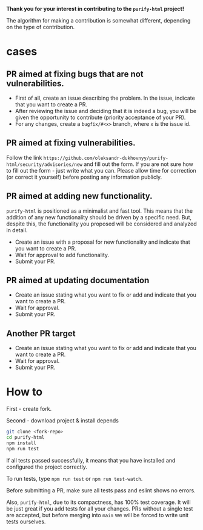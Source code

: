 **Thank you for your interest in contributing to the `purify-html` project!**

The algorithm for making a contribution is somewhat different, depending on the type of contribution.

# cases

## PR aimed at fixing bugs that are not vulnerabilities.

- First of all, create an issue describing the problem. In the issue, indicate that you want to create a PR.
- After reviewing the issue and deciding that it is indeed a bug, you will be given the opportunity to contribute (priority acceptance of your PR).
- For any changes, create a `bugfix/#<x>` branch, where `x` is the issue id.

## PR aimed at fixing vulnerabilities.

Follow the link `https://github.com/oleksandr-dukhovnyy/purify-html/security/advisories/new` and fill out the form. If you are not sure how to fill out the form - just write what you can. Please allow time for correction (or correct it yourself) before posting any information publicly.

## PR aimed at adding new functionality.

`purify-html` is positioned as a minimalist and fast tool. This means that the addition of any new functionality should be driven by a specific need. But, despite this, the functionality you proposed will be considered and analyzed in detail.

- Create an issue with a proposal for new functionality and indicate that you want to create a PR.
- Wait for approval to add functionality.
- Submit your PR.

## PR aimed at updating documentation

- Create an issue stating what you want to fix or add and indicate that you want to create a PR.
- Wait for approval.
- Submit your PR.

## Another PR target

- Create an issue stating what you want to fix or add and indicate that you want to create a PR.
- Wait for approval.
- Submit your PR.

# How to

First - create fork.

Second - download project & install depends

```bash
git clone <fork-repo>
cd purify-html
npm install
npm run test
```

If all tests passed successfully, it means that you have installed and configured the project correctly.

To run tests, type `npm run test` or `npm run test-watch`.

Before submitting a PR, make sure all tests pass and eslint shows no errors.

Also, `purify-html`, due to its compactness, has 100% test coverage. It will be just great if you add tests for all your changes. PRs without a single test are accepted, but before merging into `main` we will be forced to write unit tests ourselves.
